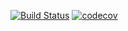 [![Build Status](https://travis-ci.org/chemisus/storage.svg?branch=master)](https://travis-ci.org/chemisus/storage)
[![codecov](https://codecov.io/gh/chemisus/storage/branch/master/graph/badge.svg)](https://codecov.io/gh/chemisus/storage)
